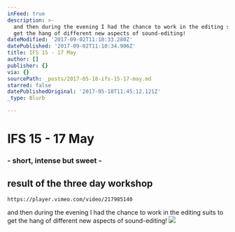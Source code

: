 ```yaml
---
inFeed: true
description: >-
  and then during the evening I had the chance to work in the editing suits to
  get the hang of different new aspects of sound-editing!
dateModified: '2017-09-02T11:10:33.280Z'
datePublished: '2017-09-02T11:10:34.906Z'
title: IFS 15 - 17 May
author: []
publisher: {}
via: {}
sourcePath: _posts/2017-05-18-ifs-15-17-may.md
starred: false
datePublishedOriginal: '2017-05-18T11:45:12.121Z'
_type: Blurb

---
```

# IFS 15 - 17 May

### - short, intense but sweet -

## result of the three day workshop

    https://player.vimeo.com/video/217985140

and then during the evening I had the chance to work in the editing suits to get the hang of different new aspects of sound-editing!
![](https://the-grid-user-content.s3-us-west-2.amazonaws.com/01391734-787a-4a3c-ac07-c1762bd79643.jpg)